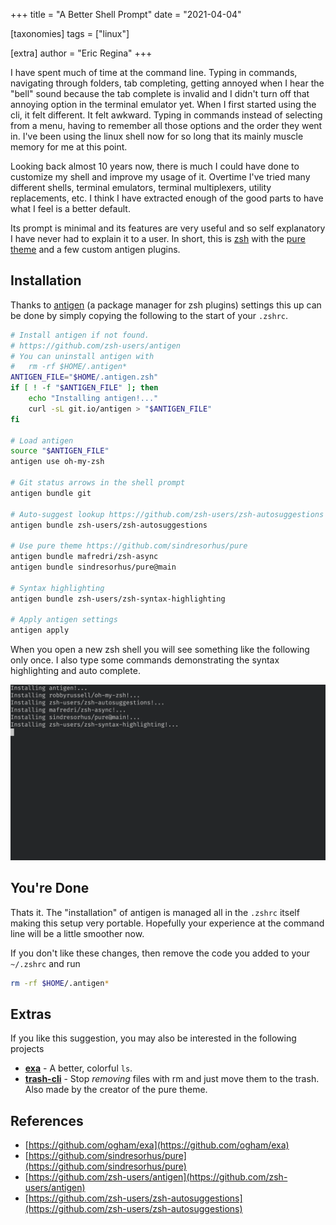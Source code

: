 +++
title = "A Better Shell Prompt"
date = "2021-04-04"

[taxonomies]
tags = ["linux"]

[extra]
author = "Eric Regina"
+++

I have spent much of time at the command line. Typing in commands, navigating through folders, tab completing,
getting annoyed when I hear the "bell" sound because the tab complete is invalid and I didn't turn off that annoying
option in the terminal emulator yet. When I first started using the cli, it felt different. It felt awkward. Typing in
commands instead of selecting from a menu, having to remember all those options and the order they went in. I've been
using the linux shell now for so long that its mainly muscle memory for me at this point.

Looking back almost 10 years now, there is much I could have done to customize my shell and improve my usage of it.
Overtime I've tried many different shells, terminal emulators, terminal multiplexers, utility replacements, etc.
I think I have extracted enough of the good parts to have what I feel is a better default.

Its prompt is minimal and its features are very useful and so self explanatory I have never had to explain it to a user.
In short, this is [zsh](https://en.wikipedia.org/wiki/Z_shell) with the
[pure theme](https://github.com/sindresorhus/pure) and a few custom antigen plugins.

## Installation

Thanks to [antigen](https://github.com/zsh-users/antigen) (a package manager for zsh plugins) settings this up can be
done by simply copying the following to the start of your `.zshrc`.

```bash
# Install antigen if not found. 
# https://github.com/zsh-users/antigen
# You can uninstall antigen with
#   rm -rf $HOME/.antigen*
ANTIGEN_FILE="$HOME/.antigen.zsh"
if [ ! -f "$ANTIGEN_FILE" ]; then
    echo "Installing antigen!..."
    curl -sL git.io/antigen > "$ANTIGEN_FILE"
fi

# Load antigen
source "$ANTIGEN_FILE"
antigen use oh-my-zsh

# Git status arrows in the shell prompt
antigen bundle git

# Auto-suggest lookup https://github.com/zsh-users/zsh-autosuggestions
antigen bundle zsh-users/zsh-autosuggestions

# Use pure theme https://github.com/sindresorhus/pure
antigen bundle mafredri/zsh-async
antigen bundle sindresorhus/pure@main

# Syntax highlighting
antigen bundle zsh-users/zsh-syntax-highlighting

# Apply antigen settings
antigen apply
```

When you open a new zsh shell you will see something like the following only once.
I also type some commands demonstrating the syntax highlighting and auto complete.

![pure](/images/a-better-shell-prompt/pure.gif)

## You're Done

Thats it. The "installation" of antigen is managed all in the `.zshrc` itself making this setup very
portable. Hopefully your experience at the command line will be a little smoother now.

If you don't like these changes, then remove the code you added to your `~/.zshrc` and run

```bash
rm -rf $HOME/.antigen*
```

## Extras

If you like this suggestion, you may also be interested in the following projects

* **[exa](https://github.com/ogham/exa)** - A better, colorful `ls`.
* **[trash-cli](https://github.com/sindresorhus/trash-cli)** - Stop *removing* files with rm and just move them to the
  trash. Also made by the creator of the pure theme.
 
## References

* [https://github.com/ogham/exa](https://github.com/ogham/exa)
* [https://github.com/sindresorhus/pure](https://github.com/sindresorhus/pure)
* [https://github.com/zsh-users/antigen](https://github.com/zsh-users/antigen)
* [https://github.com/zsh-users/zsh-autosuggestions](https://github.com/zsh-users/zsh-autosuggestions)
